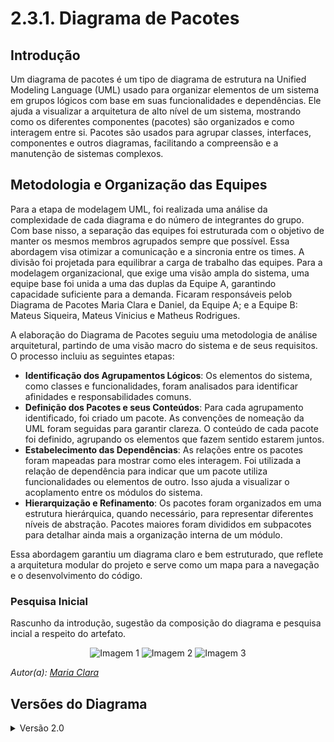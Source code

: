 # 2.3.1. Diagrama de Pacotes

## Introdução

Um diagrama de pacotes é um tipo de diagrama de estrutura na Unified Modeling Language (UML) usado para organizar elementos de um sistema em grupos lógicos com base em suas funcionalidades e dependências. Ele ajuda a visualizar a arquitetura de alto nível de um sistema, mostrando como os diferentes componentes (pacotes) são organizados e como interagem entre si. Pacotes são usados para agrupar classes, interfaces, componentes e outros diagramas, facilitando a compreensão e a manutenção de sistemas complexos.

## Metodologia e Organização das Equipes

Para a etapa de modelagem UML, foi realizada uma análise da complexidade de cada diagrama e do número de integrantes do grupo. Com base nisso, a separação das equipes foi estruturada com o objetivo de manter os mesmos membros agrupados sempre que possível. Essa abordagem visa otimizar a comunicação e a sincronia entre os times. A divisão foi projetada para equilibrar a carga de trabalho das equipes. Para a modelagem organizacional, que exige uma visão ampla do sistema, uma equipe base foi unida a uma das duplas da Equipe A, garantindo capacidade suficiente para a demanda. Ficaram responsáveis pelob Diagrama de Pacotes Maria Clara e Daniel, da Equipe A; e a Equipe B: Mateus Siqueira, Mateus Vinicius e Matheus Rodrigues.

A elaboração do Diagrama de Pacotes seguiu uma metodologia de análise arquitetural, partindo de uma visão macro do sistema e de seus requisitos. O processo incluiu as seguintes etapas:

- **Identificação dos Agrupamentos Lógicos**: Os elementos do sistema, como classes e funcionalidades, foram analisados para identificar afinidades e responsabilidades comuns.
- **Definição dos Pacotes e seus Conteúdos**: Para cada agrupamento identificado, foi criado um pacote. As convenções de nomeação da UML foram seguidas para garantir clareza. O conteúdo de cada pacote foi definido, agrupando os elementos que fazem sentido estarem juntos.
- **Estabelecimento das Dependências**: As relações entre os pacotes foram mapeadas para mostrar como eles interagem. Foi utilizada a relação de dependência para indicar que um pacote utiliza funcionalidades ou elementos de outro. Isso ajuda a visualizar o acoplamento entre os módulos do sistema.
- **Hierarquização e Refinamento**: Os pacotes foram organizados em uma estrutura hierárquica, quando necessário, para representar diferentes níveis de abstração. Pacotes maiores foram divididos em subpacotes para detalhar ainda mais a organização interna de um módulo.

Essa abordagem garantiu um diagrama claro e bem estruturado, que reflete a arquitetura modular do projeto e serve como um mapa para a navegação e o desenvolvimento do código.

### Pesquisa Inicial

Rascunho da introdução, sugestão da composição do diagrama e pesquisa incial a respeito do artefato.

<p align="center">
  <img src="https://github.com/user-attachments/assets/abde5ba4-5160-4395-97dd-611d4cdb6d52" alt="Imagem 1" width="250"/>
  <img src="https://github.com/user-attachments/assets/7995309d-1689-4038-bc0b-d658d3039f99" alt="Imagem 2" width="250"/>
  <img src="https://github.com/user-attachments/assets/506b7ef0-99ce-44f1-a4e3-93c37b7eda56" alt="Imagem 3" width="250"/>
</p>
<p><em>Autor(a): <a href="https://github.com/alvezclari">Maria Clara</a></em></p>

## Versões do Diagrama

<details><summary>Versão 2.0</summary>

![Arquitetura e Desenho de Software](https://github.com/user-attachments/assets/cfb0ce47-b7ee-4d79-b4b2-e21cdb348b45)
![Arquitetura e Desenho de Software(2)](https://github.com/user-attachments/assets/23c052ff-9b84-4857-ac85-8664255fb5f4)

<details><summary>Versão 2.1</summary>

![Arquitetura e Desenho de Software(3)](../Assets/DiagramaDePacotesV2.1.jpg)

<details><summary>Versão 2.2</summary>

![Arquitetura e Desenho de Software(4)](../Assets/DiagramaDePacotesV2.2.jpg)

## Referências Bibliográficas

> **LUCIDCHART**. _Tutorial sobre diagramas de pacotes UML_. Disponível em: <https://www.lucidchart.com/pages/pt/diagrama-de-pacotes-uml>. Acesso em: 19 set. 2025.

> **VISUAL PARADIGM**. _What is Package Diagram?_ Disponível em: <https://www.visual-paradigm.com/guide/uml-unified-modeling-language/what-is-package-diagram/>. Acesso em: 19 set. 2025.

‌

## Histórico de Versões

| Versão | Alteração                                        | Responsável                                          | Data       | Revisor                                      | Detalhes da Revisão                                                          | Data da Revisão |
| ------ | ------------------------------------------------ | ---------------------------------------------------- | ---------- | -------------------------------------------- | ---------------------------------------------------------------------------- | --------------- |
| 1.0    | adiciona introdução, metodologia e referências   | [Clara](https://github.com/alvezclari)               | 19/09/2025 | [Siqueira](https://github.com/siqueira-prog)                                              |                                                                              | 19/09/2025                  |
| 2.0    | Adicionando primeiros diagramas                  | [Siqueira](https://github.com/siqueira-prog)         | 21/09/2025 |                                              |                                                                              |                 |
| 2.1    | Adicionando aprimoramento do diagrama de pacotes | [Nathan Abreu](https://github.com/nateejpg)          | 21/09/2025 | [Mateus Vinicius](https://github.com/matix0) | Revisado a versão 2.1, alterado o arquivo de imagem para melhor visualização | 21/09/2025      |
| 2.2    | Adicionando Integration Layer                    | [Matheus Rodrigues](https://github.com/mrodrigues14) | 21/09/2025 | [Mateus Vinicius](https://github.com/matix0) | Revisado a versão 2.2, alterado o arquivo de imagem para melhor visualização | 21/09/2025      |

